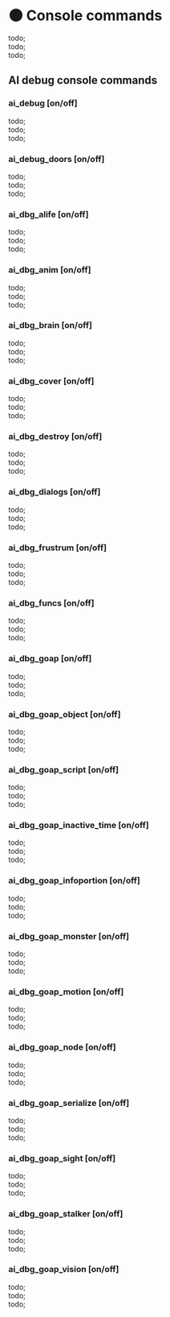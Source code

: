 # 🌑 Console commands

todo; <br/>
todo; <br/>
todo; <br/>

## AI debug console commands

### ai_debug [on/off]

todo; <br/>
todo; <br/>
todo; <br/>

### ai_debug_doors [on/off]

todo; <br/>
todo; <br/>
todo; <br/>

### ai_dbg_alife [on/off]

todo; <br/>
todo; <br/>
todo; <br/>

### ai_dbg_anim [on/off]

todo; <br/>
todo; <br/>
todo; <br/>

### ai_dbg_brain [on/off]

todo; <br/>
todo; <br/>
todo; <br/>

### ai_dbg_cover [on/off]

todo; <br/>
todo; <br/>
todo; <br/>

### ai_dbg_destroy [on/off]

todo; <br/>
todo; <br/>
todo; <br/>

### ai_dbg_dialogs [on/off]

todo; <br/>
todo; <br/>
todo; <br/>

### ai_dbg_frustrum [on/off]

todo; <br/>
todo; <br/>
todo; <br/>

### ai_dbg_funcs [on/off]

todo; <br/>
todo; <br/>
todo; <br/>

### ai_dbg_goap [on/off]

todo; <br/>
todo; <br/>
todo; <br/>

### ai_dbg_goap_object [on/off]

todo; <br/>
todo; <br/>
todo; <br/>

### ai_dbg_goap_script [on/off]

todo; <br/>
todo; <br/>
todo; <br/>

### ai_dbg_goap_inactive_time [on/off]

todo; <br/>
todo; <br/>
todo; <br/>

### ai_dbg_goap_infoportion [on/off]

todo; <br/>
todo; <br/>
todo; <br/>

### ai_dbg_goap_monster [on/off]

todo; <br/>
todo; <br/>
todo; <br/>

### ai_dbg_goap_motion [on/off]

todo; <br/>
todo; <br/>
todo; <br/>

### ai_dbg_goap_node [on/off]

todo; <br/>
todo; <br/>
todo; <br/>

### ai_dbg_goap_serialize [on/off]

todo; <br/>
todo; <br/>
todo; <br/>

### ai_dbg_goap_sight [on/off]

todo; <br/>
todo; <br/>
todo; <br/>

### ai_dbg_goap_stalker [on/off]

todo; <br/>
todo; <br/>
todo; <br/>

### ai_dbg_goap_vision [on/off]

todo; <br/>
todo; <br/>
todo; <br/>
